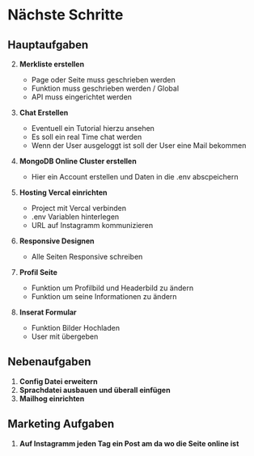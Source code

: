 # Nächste Schritte

## Hauptaufgaben

2. **Merkliste erstellen**

   - Page oder Seite muss geschrieben werden
   - Funktion muss geschrieben werden / Global
   - API muss eingerichtet werden

3. **Chat Erstellen**

   - Eventuell ein Tutorial hierzu ansehen
   - Es soll ein real Time chat werden
   - Wenn der User ausgeloggt ist soll der User eine Mail bekommen

4. **MongoDB Online Cluster erstellen**

   - Hier ein Account erstellen und Daten in die .env abscpeichern

5. **Hosting Vercal einrichten**

   - Project mit Vercal verbinden
   - .env Variablen hinterlegen
   - URL auf Instagramm kommunizieren

6. **Responsive Designen**

   - Alle Seiten Responsive schreiben

7. **Profil Seite**

   - Funktion um Profilbild und Headerbild zu ändern
   - Funktion um seine Informationen zu ändern

8. **Inserat Formular**

   - Funktion Bilder Hochladen
   - User mit übergeben

## Nebenaufgaben

1. **Config Datei erweitern**
2. **Sprachdatei ausbauen und überall einfügen**
3. **Mailhog einrichten**

## Marketing Aufgaben

1. **Auf Instagramm jeden Tag ein Post am da wo die Seite online ist**
